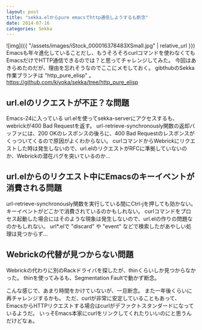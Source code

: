```yaml
---
layout: post
title: "sekka.elからpure emacsでhttp通信しようするも断念"
date: 2014-07-16
categories: Sekka
---
```

 ![img]({{ "/assets/images/iStock_000016378483XSmall.jpg" | relative_url }})
Emacsも年々進化していることだし、もうそろそろcurlコマンドを使わなくてもEmacsだけでHTTP通信できるのでは？と思ってチャレンジしてみた。
今回はあきらめたのだが、理由を忘れそうなのでここにメモしておく。
gibthubのSekka作業ブランチは "http_pure_elisp" 。
  https://github.com/kiyoka/sekka/tree/http_pure_elisp

## url.elのリクエストが不正？な問題
Emacs-24に入っている url.elを使ってsekka-serverにアクセスするも、webrickが400 Bad Requestを返す。
url-retrieve-synchronously関数の返却バッファには、200 OKのレスポンスの後ろに、400 Bad Requestのレスポンスがくっついてくるので原因がよくわからない。
curlコマンドからWebrickにリクエストした時は発生しないので、url.elのリクエストがRFCに準拠していないのか、Webrickの潜在バグを突いているのか…

## url.elからのリクエスト中にEmacsのキーイベントが消費される問題
url-retrieve-synchronously関数を実行している間にCtrl-jを押しても効かない。
キーイベントがどこかで消費されているのかもしれない。
curlコマンドをプロセス起動した場合にはそのような現象は発生しないので、url.elの作りの問題なのかもしれない。
url*.elで "discard" や "event"  などで検索したがあやしい処理は見つからず…

## Webrickの代替が見つからない問題
Webrickの代わりに別のRackドライバを探したが、thinくらいしか見つからなかった。
thinを使ってみるも、Segmentation Faultで動かず断念。

こんな感じで、あまり時間をかけていないが、一旦断念。
また一年後くらいに再チャレンジするかも。
ただ、curlが非常に安定していることもあって、EmacsからHTTPリクエストする場合はcurlがデファクトスタンダードになっているようだ。
いっそEmacs本家にcurlをリンクしてくれたりいいのにと思うんだけどなぁ。
